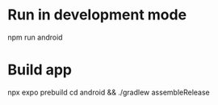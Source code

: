 # Run in development mode
npm run android

# Build app
npx expo prebuild
cd android && ./gradlew assembleRelease